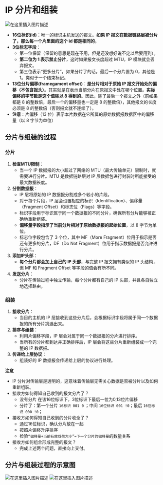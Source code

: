 ﻿# IP 分片和组装

![在这里插入图片描述](https://i-blog.csdnimg.cn/direct/b8aa1b5f1e7f450aa4f4c9cccfbf6d69.png)


- **16位标识(id)**：唯一的标识主机发送的报文。**如果 IP 报文在数据链路层被分片了，那么每一个片里面的这个 id 都是相同的**。
- **3位标志字段**：
	- 第一位保留（保留的意思是现在不用，但是还没想好说不定以后要用到）。
	- **第二位为 1 表示禁止分片**，这时如果报文长度超过 MTU，IP 模块就会丢弃报文。
	- 第三位表示“更多分片”，如果分片了的话，最后一个分片置为 0，其他是 1。类似于一个结束标记。 
- **13位分片偏移(framegament offset)**：**是分片相对于原始 IP 报文开始处的偏移（不包含报头）**。其实就是在表示当前分片在原报文中处在哪个位置。**实际偏移的字节数是这个值除以 8 得到的**。因此，除了最后一个报文之外（前如果都是 8 的整数倍，最后一个的偏移量也一定是 8 的整数倍），其他报文的长度必须是 8 的整数倍（否则报文就不连续了）。
- **注意**：片偏移（13 位）表示本片数据在它所属的原始数据报数据区中的偏移量（以 8 字节为单位）

## 分片与组装的过程

### 分片
1. **检查MTU限制**：
   - 当一个 IP 数据报的大小超过了网络的 MTU（最大传输单元）限制时，就需要进行分片。MTU 是数据链路层对 IP 层数据包进行封装时所能接受的最大数据长度。
2. **分割数据报**：
   - IP 层将原始的 IP 数据报分割成多个较小的片段。
   - 对于每个片段，IP 层会设置相应的标识（Identification）、偏移量（Fragment Offset）和标志位（Flags）等字段。
   - 标识字段用于标识属于同一个数据报的不同分片，确保所有分片能够被正确地重新组装。
   - **偏移量字段指示了当前分片相对于原始数据报的起始位置**，以 8 字节为单位。
   - 标志位字段包含了 3 个位，其中 MF（More Fragment）位用于指示是否还有更多的分片，DF（Do Not Fragment）位用于指示数据报是否允许进行分片。
3. **添加IP头部**：
   - **每个分片都会加上自己的 IP 头部**，与完整 IP 报文拥有类似的 IP 头结构，但 MF 和 Fragment Offset 等字段的值会有所不同。
4. **发送分片**：
   - 分片在传输过程中独立传输，每个分片都有自己的 IP 头部，并且各自独立地选择路由。

### 组装
1. **接收分片**：
   - 当目的主机的 IP 层接收到这些分片后，会根据标识字段将属于同一个数据报的所有分片挑选出来。
2. **排序与组装**：
   - 利用片偏移字段，IP 层会对属于同一个数据报的分片进行排序。
   - 当所有的分片都到达并正确排序后，IP 层会将这些分片重新组装成一个完整的 IP 数据报。
3. **传递给上层协议**：
   - 组装好的 IP 数据报会传递给上层的协议进行处理。

**注意**
- IP 分片对传输层是透明的，这意味着传输层无需关心数据是否被分片以及如何重新组装。
- 接收方如何得知自己收到的报文分片了？
	- 没有分片 在该16位标识下，3位标识下最后一位为0,13位片偏移
	- 分片了：第一个分片 `16标识 001 0` ；中间 `16位标识 001 !0`；最后 `16位标识 000 !0`； 
- 接收方如何得知自己收到的分片收全了？
	- 通过16位标识，确认分片放在一起
	- 按照片偏移升序排序
	- 检验`“偏移量+当前有效载荷大小”=下一个分片的偏移量`的数量关系
- 接收方如何组合形成完整的报文？
	- 完成上述两个问题，直接向上交付。

## 分片与组装过程的示意图
![在这里插入图片描述](https://i-blog.csdnimg.cn/direct/a641dedfcb65407d9476c10a3f1f3e87.png)
![在这里插入图片描述](https://i-blog.csdnimg.cn/direct/d33d66e0bd2741e98df7a25c0ffa20fe.png)

